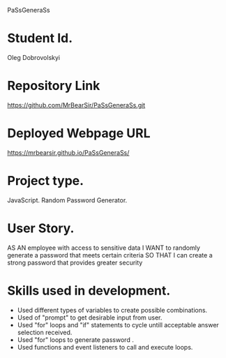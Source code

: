 <h>PaSsGeneraSs</h>
# Student Id.
Oleg Dobrovolskyi

# Repository Link
https://github.com/MrBearSir/PaSsGeneraSs.git

# Deployed Webpage URL
https://mrbearsir.github.io/PaSsGeneraSs/

# Project type.
JavaScript. Random Password Generator.

# User Story.
AS AN employee with access to sensitive data
I WANT to randomly generate a password that meets certain criteria
SO THAT I can create a strong password that provides greater security

# Skills used in development.
<ul>
<li>Used different types of variables to create possible combinations.</li>
<li>Used of "prompt" to get desirable input from user.</li>
<li>Used "for" loops and "if" statements to cycle untill acceptable answer selection received. </li>
<li>Used "for" loops  to generate password  .</li>
<li>Used functions and event listeners to call and execute loops.</li>
</ul>